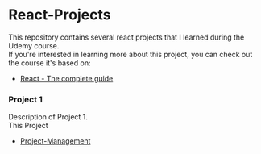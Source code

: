 # React-Projects

This repository contains several react projects that I learned during the Udemy course.<br>
If you're interested in learning more about this project, you can check out the course it's based on:

- [React - The complete guide](https://www.udemy.com/course/react-the-complete-guide-incl-redux/)

### Project 1

Description of Project 1.<br>
  This Project
  - [Project-Management](./Project-Management/README.md)

